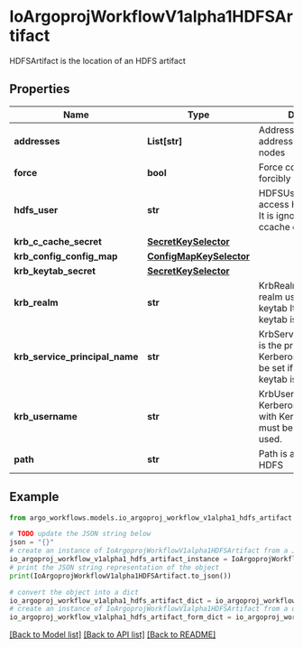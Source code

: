 # IoArgoprojWorkflowV1alpha1HDFSArtifact

HDFSArtifact is the location of an HDFS artifact

## Properties

Name | Type | Description | Notes
------------ | ------------- | ------------- | -------------
**addresses** | **List[str]** | Addresses is accessible addresses of HDFS name nodes | [optional] 
**force** | **bool** | Force copies a file forcibly even if it exists | [optional] 
**hdfs_user** | **str** | HDFSUser is the user to access HDFS file system. It is ignored if either ccache or keytab is used. | [optional] 
**krb_c_cache_secret** | [**SecretKeySelector**](SecretKeySelector.md) |  | [optional] 
**krb_config_config_map** | [**ConfigMapKeySelector**](ConfigMapKeySelector.md) |  | [optional] 
**krb_keytab_secret** | [**SecretKeySelector**](SecretKeySelector.md) |  | [optional] 
**krb_realm** | **str** | KrbRealm is the Kerberos realm used with Kerberos keytab It must be set if keytab is used. | [optional] 
**krb_service_principal_name** | **str** | KrbServicePrincipalName is the principal name of Kerberos service It must be set if either ccache or keytab is used. | [optional] 
**krb_username** | **str** | KrbUsername is the Kerberos username used with Kerberos keytab It must be set if keytab is used. | [optional] 
**path** | **str** | Path is a file path in HDFS | 

## Example

```python
from argo_workflows.models.io_argoproj_workflow_v1alpha1_hdfs_artifact import IoArgoprojWorkflowV1alpha1HDFSArtifact

# TODO update the JSON string below
json = "{}"
# create an instance of IoArgoprojWorkflowV1alpha1HDFSArtifact from a JSON string
io_argoproj_workflow_v1alpha1_hdfs_artifact_instance = IoArgoprojWorkflowV1alpha1HDFSArtifact.from_json(json)
# print the JSON string representation of the object
print(IoArgoprojWorkflowV1alpha1HDFSArtifact.to_json())

# convert the object into a dict
io_argoproj_workflow_v1alpha1_hdfs_artifact_dict = io_argoproj_workflow_v1alpha1_hdfs_artifact_instance.to_dict()
# create an instance of IoArgoprojWorkflowV1alpha1HDFSArtifact from a dict
io_argoproj_workflow_v1alpha1_hdfs_artifact_form_dict = io_argoproj_workflow_v1alpha1_hdfs_artifact.from_dict(io_argoproj_workflow_v1alpha1_hdfs_artifact_dict)
```
[[Back to Model list]](../README.md#documentation-for-models) [[Back to API list]](../README.md#documentation-for-api-endpoints) [[Back to README]](../README.md)


